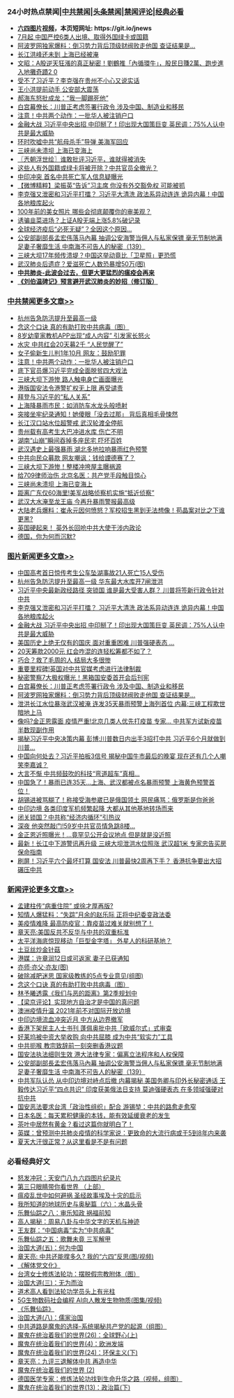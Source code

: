 <div id="tt">
<h3>24小时热点禁闻|<a href="#%E4%B8%AD%E5%85%B1%E7%A6%81%E9%97%BB%E6%9B%B4%E5%A4%9A%E6%96%87%E7%AB%A0">中共禁闻</a>|<a href="#%E5%9B%BE%E7%89%87%E6%96%B0%E9%97%BB%E6%9B%B4%E5%A4%9A%E6%96%87%E7%AB%A0">头条禁闻</a>|<a href="#%E6%96%B0%E9%97%BB%E8%AF%84%E8%AE%BA%E6%9B%B4%E5%A4%9A%E6%96%87%E7%AB%A0">禁闻评论|<a href="#%E5%BF%85%E7%9C%8B%E7%BB%8F%E5%85%B8%E5%A5%BD%E6%96%87">经典必看</a></h3>
<ul>
<li><b><a href="http://d1.bdrive.tk/64.mp4" target="_blank">六四图片视频</a>，本页短网址: https://git.io/jnews</b></li>
<li><a href="https://github.com/fqnews/bnews/blob/master/cnnews/20200707/1356767.md">7月起 中国严控6类人出境、取得外国绿卡或国籍</a></li>
<li><a href="https://github.com/fqnews/bnews/blob/master/topimagenews/20200706/1356706.md">阿波罗网独家爆料：倒习势力背后顶级财阀败走他国 查证结果是...</a></li>
<li><a href="https://github.com/fqnews/bnews/blob/master/cbnews/20200707/1356777.md">长江洪峰还未到 上海已经被淹</a></li>
<li><a href="https://github.com/fqnews/bnews/blob/master/cbnews/20200707/1356806.md">文昭：A股逆天狂漲的真正秘密！劉鶴推「內循環牛」，股民日賺2萬、跑步進入地攤奇蹟2 0</a></li>
<li><a href="https://github.com/fqnews/bnews/blob/master/cbnews/20200707/1356948.md">受不了习近平？李克强在贵州不小心又说实话</a></li>
<li><a href="https://github.com/fqnews/bnews/blob/master/cbnews/20200707/1356899.md">王小洪提前动手 公安部大震荡</a></li>
<li><a href="https://github.com/fqnews/bnews/blob/master/cbnews/20200707/1356947.md">郝海东怒批成龙：“我一脚踢死他”</a></li>
<li><a href="https://github.com/fqnews/bnews/blob/master/topimagenews/20200707/1356751.md">白宫幕僚长：川普正考虑签署行政令 涉及中国、制造业和移民</a></li>
<li><a href="https://github.com/fqnews/bnews/blob/master/cbnews/20200707/1357081.md">注意！中共两个动作：一批华人被注销户口</a></li>
<li><a href="https://github.com/fqnews/bnews/blob/master/topimagenews/20200707/1357068.md">金融大战 习近平中央出招 中印掰了！印出现大国策巨变 英民调：75%人认中共是最大威胁</a></li>
<li><a href="https://github.com/fqnews/bnews/blob/master/cbnews/20200707/1356755.md">环时吹嘘中共“航母杀手”导弹 美海军回应</a></li>
<li><a href="https://github.com/fqnews/bnews/blob/master/cbnews/20200707/1357001.md">三峡尚未溃坝 上海已变海上</a></li>
<li><a href="https://github.com/fqnews/bnews/blob/master/ssgc/20200707/1356785.md">〖兲朝浮世绘〗谁敢批评习近平，谁就得被消失</a></li>
<li><a href="https://github.com/fqnews/bnews/blob/master/cbnews/20200707/1356930.md">这些人有外国籍或绿卡将被开除？中共官员全撤光？ </a></li>
<li><a href="https://github.com/fqnews/bnews/blob/master/cnnews/20200707/1356910.md">中印冲突 首名中共死亡军人信息疑曝光</a></li>
<li><a href="https://github.com/fqnews/bnews/blob/master/comments/20200707/1356981.md">【微博精粹】梁振英“告诉”习主席 你没有外交豁免权 可能被抓</a></li>
<li><a href="https://github.com/fqnews/bnews/blob/master/topimagenews/20200707/1357082.md">李克强又泄密和习近平打擂？ 习近平大清洗 政法系异动连连 诡异内幕！中国各地粮库起火</a></li>
<li><a href="https://github.com/fqnews/bnews/blob/master/yule/20200707/1356768.md">100年前的美女照片 哪些会彻底颠覆你的审美观？</a></li>
<li><a href="https://github.com/fqnews/bnews/blob/master/finance/20200707/1356782.md">诱骗韭菜进场？上证A股无端上涨5.8%破记录</a></li>
<li><a href="https://github.com/fqnews/bnews/blob/master/cnnews/20200707/1356793.md">全球经济疫后“必死无疑”？全因这个原因...</a></li>
<li><a href="https://github.com/fqnews/bnews/blob/master/comments/20200707/1357016.md">公安部副部長孟宏伟落马內幕 抽调公安海警当佣人与私家保镖 毫无节制地满足妻子奢靡生活 中南海不可告人的秘密（139）</a></li>
<li><a href="https://github.com/fqnews/bnews/blob/master/cnnews/20200707/1356909.md">三峡大坝17年频传溃堤？中国这举动竟比「卫星照」更恐慌</a></li>
<li><a href="https://github.com/fqnews/bnews/blob/master/comments/20200707/1356809.md">武汉肺炎后遗症？爱滋死亡人数恐暴增50万(图)</a></li>
<li><b><a href="https://github.com/fqnews/bnews/blob/master/comments/20200211/1275071.md" target="_blank">中共肺炎-此波会过去，但更大更猛烈的瘟疫会再来</a></b></li>
<li><b><a href="https://github.com/fqnews/bnews/blob/master/comments/20200207/1272816.md" target="_blank">《刘伯温碑记》预言避开武汉肺炎的妙招（修订版）</a></b></li>
</ul>
</div>

<div class="catlist">
<h3><a href="https://github.com/fqnews/bnews/blob/master/cbnews/" target="_blank">中共禁闻</a><span><a href="https://github.com/fqnews/bnews/blob/master/cbnews/" target="_blank" rel="nofollow">更多文章>></a></span></h3>
<ul>
<li><a href="https://github.com/fqnews/bnews/blob/master/cbnews/20200707/1357181.md" target="_blank">杭州告急防汛提升至最高一级</a></li>
<li><a href="https://github.com/fqnews/bnews/blob/master/comments/20200707/1357090.md" target="_blank">念这个口诀 真的有助打败中共病毒（图）</a></li>
<li><a href="https://github.com/fqnews/bnews/blob/master/cbnews/20200707/1357094.md" target="_blank">8岁幼童家教机APP出现“成人内容” 引发家长怒火</a></li>
<li><a href="https://github.com/fqnews/bnews/blob/master/cbnews/20200707/1357088.md" target="_blank">水灾 中共红会20天募2千 “人民觉醒了”</a></li>
<li><a href="https://github.com/fqnews/bnews/blob/master/cbnews/20200707/1357087.md" target="_blank">女子偷新生儿判1年10月 网友：鼓励犯罪</a></li>
<li><a href="https://github.com/fqnews/bnews/blob/master/cbnews/20200707/1357081.md" target="_blank">注意！中共两个动作：一批华人被注销户口</a></li>
<li><a href="https://github.com/fqnews/bnews/blob/master/cbnews/20200707/1357070.md" target="_blank">底下官员爆习近平完成全面脱贫四大戏法</a></li>
<li><a href="https://github.com/fqnews/bnews/blob/master/cbnews/20200707/1357069.md" target="_blank">三峡大坝下游惨 路人触电身亡画面曝光</a></li>
<li><a href="https://github.com/fqnews/bnews/blob/master/cbnews/20200707/1357060.md" target="_blank">港版国安法令港警扩权无上限 再受谴责</a></li>
<li><a href="https://github.com/fqnews/bnews/blob/master/cbnews/20200707/1357055.md" target="_blank">拜登与习近平的“私人关系”</a></li>
<li><a href="https://github.com/fqnews/bnews/blob/master/cbnews/20200707/1357052.md" target="_blank">上海降暴雨市民：如消防车水龙头般喷射</a></li>
<li><a href="https://github.com/fqnews/bnews/blob/master/cbnews/20200707/1357049.md" target="_blank">突接坐牢纪录通知！她傻眼「没去过那」 背后真相毛骨悚然</a></li>
<li><a href="https://github.com/fqnews/bnews/blob/master/cbnews/20200707/1357048.md" target="_blank">长江汉口站水位超警戒 武汉轮渡全停航</a></li>
<li><a href="https://github.com/fqnews/bnews/blob/master/cbnews/20200707/1357041.md" target="_blank">贵州载有高考生大巴冲进水库 伤亡不明</a></li>
<li><a href="https://github.com/fqnews/bnews/blob/master/cbnews/20200707/1357039.md" target="_blank">湖南“山崩”瞬间吞掉多座民宅 吓坏百姓</a></li>
<li><a href="https://github.com/fqnews/bnews/blob/master/cbnews/20200707/1357038.md" target="_blank">武汉遇史上最强暴雨 湖北多地拉响暴雨红色预警</a></li>
<li><a href="https://github.com/fqnews/bnews/blob/master/cbnews/20200707/1357034.md" target="_blank">中共向民众募款 网友嘲讽：钱给諲德赛了？</a></li>
<li><a href="https://github.com/fqnews/bnews/blob/master/cbnews/20200707/1357029.md" target="_blank">三峡大坝下游惨！整楼冲垮屋主曝祸源</a></li>
<li><a href="https://github.com/fqnews/bnews/blob/master/cbnews/20200707/1357018.md" target="_blank">给709律师治伤 北京名医：共产党手段触目惊心</a></li>
<li><a href="https://github.com/fqnews/bnews/blob/master/cbnews/20200707/1357001.md" target="_blank">三峡尚未溃坝 上海已变海上</a></li>
<li><a href="https://github.com/fqnews/bnews/blob/master/cbnews/20200707/1356991.md" target="_blank">距离广东仅60海里!美军战略侦察机实施“抵近侦察”</a></li>
<li><a href="https://github.com/fqnews/bnews/blob/master/cbnews/20200707/1356990.md" target="_blank">武汉大水淹至龙王庙 今再升暴雨警报最高级</a></li>
<li><a href="https://github.com/fqnews/bnews/blob/master/cbnews/20200707/1356986.md" target="_blank">大陆老兵爆料：崔永元因何愤怒？军校招生黑到无法想像！苟晶案对比之下谁更黑?</a></li>
<li><a href="https://github.com/fqnews/bnews/blob/master/cbnews/20200707/1356975.md" target="_blank">英国硬起来！ 英外长回呛中共大使干涉内政论</a></li>
<li><a href="https://github.com/fqnews/bnews/blob/master/cbnews/20200707/1356973.md" target="_blank">德国，你为何而沉默?</a></li>

</ul>
</div>
<div class="catlist">
<h3><a href="https://github.com/fqnews/bnews/blob/master/topimagenews/" target="_blank">图片新闻</a><span><a href="https://github.com/fqnews/bnews/blob/master/topimagenews/" target="_blank" rel="nofollow">更多文章>></a></span></h3>
<ul>
<li><a href="https://github.com/fqnews/bnews/blob/master/topimagenews/20200707/1357206.md" target="_blank">中国高考首日惊传考生公车坠湖事故21人死亡15人受伤</a></li>
<li><a href="https://github.com/fqnews/bnews/blob/master/topimagenews/20200707/1357180.md" target="_blank">杭州告急防汛提升至最高一级 华东最大水库开7闸泄洪</a></li>
<li><a href="https://github.com/fqnews/bnews/blob/master/topimagenews/20200707/1357162.md" target="_blank">习近平中央最新政经路径 突锁国 谁是最大受害人群？ 川普将签新行政令针对中共</a></li>
<li><a href="https://github.com/fqnews/bnews/blob/master/topimagenews/20200707/1357082.md" target="_blank">李克强又泄密和习近平打擂？ 习近平大清洗 政法系异动连连 诡异内幕！中国各地粮库起火</a></li>
<li><a href="https://github.com/fqnews/bnews/blob/master/topimagenews/20200707/1357068.md" target="_blank">金融大战 习近平中央出招 中印掰了！印出现大国策巨变 英民调：75%人认中共是最大威胁</a></li>
<li><a href="https://github.com/fqnews/bnews/blob/master/topimagenews/20200707/1357047.md" target="_blank">美国历史上绝无仅有的国庆 面对重重困难 川普强硬表态 …</a></li>
<li><a href="https://github.com/fqnews/bnews/blob/master/topimagenews/20200707/1357033.md" target="_blank">20天筹款2000元 红会咋混的连轻松筹都不如了？</a></li>
<li><a href="https://github.com/fqnews/bnews/blob/master/topimagenews/20200707/1357017.md" target="_blank">巧合？救了毛周的人 结局大多很惨</a></li>
<li><a href="https://github.com/fqnews/bnews/blob/master/topimagenews/20200707/1356924.md" target="_blank">重要里程碑!英国对中共官媒考虑进行法律制裁</a></li>
<li><a href="https://github.com/fqnews/bnews/blob/master/topimagenews/20200707/1356856.md" target="_blank">秘密警察7大极权曝光！黑箱国安委首开会后刊宪</a></li>
<li><a href="https://github.com/fqnews/bnews/blob/master/topimagenews/20200707/1356751.md" target="_blank">白宫幕僚长：川普正考虑签署行政令 涉及中国、制造业和移民</a></li>
<li><a href="https://github.com/fqnews/bnews/blob/master/topimagenews/20200706/1356706.md" target="_blank">阿波罗网独家爆料：倒习势力背后顶级财阀败走他国 查证结果是&#8230;</a></li>
<li><a href="https://github.com/fqnews/bnews/blob/master/topimagenews/20200706/1356666.md" target="_blank">泄洪长江水位暴涨武汉被淹 连发35天暴雨预警上海列首位 内幕:三峡工程欺世暗地上马</a></li>
<li><a href="https://github.com/fqnews/bnews/blob/master/topimagenews/20200706/1356643.md" target="_blank">像吗?金正恩露面 疫情严重!北京几类人优先打疫苗 专家… 中共军方试新疫苗半数现副作用</a></li>
<li><a href="https://github.com/fqnews/bnews/blob/master/topimagenews/20200706/1356638.md" target="_blank">揭秘习近平中央决策内幕 彭博:川普数日内出手3招打中共 习近平6个月就做到川普&#8230;</a></li>
<li><a href="https://github.com/fqnews/bnews/blob/master/topimagenews/20200706/1356582.md" target="_blank">中国向何处去？习近平拍板3信号 揭秘中国牛市最后的晚宴 现在还有几个人嘲笑李嘉诚？</a></li>
<li><a href="https://github.com/fqnews/bnews/blob/master/topimagenews/20200706/1356510.md" target="_blank">大言不惭 中共频鼓吹的科技“弯道超车”真相…</a></li>
<li><a href="https://github.com/fqnews/bnews/blob/master/topimagenews/20200706/1356509.md" target="_blank">中国急了！暴雨已连35天…上海、武汉都被点名暴雨预警 上海黄色预警首位！</a></li>
<li><a href="https://github.com/fqnews/bnews/blob/master/topimagenews/20200706/1356504.md" target="_blank">胡锡进被骂糊了！称接受海参崴已是俄国领土 网民痛骂：俄罗斯是你爸爸</a></li>
<li><a href="https://github.com/fqnews/bnews/blob/master/topimagenews/20200706/1356431.md" target="_blank">中印边境 各类印度军机频繁起降 大都从其他基地转场而来</a></li>
<li><a href="https://github.com/fqnews/bnews/blob/master/topimagenews/20200706/1356375.md" target="_blank">闭关锁国？中共称“经济内循环”引热议</a></li>
<li><a href="https://github.com/fqnews/bnews/blob/master/topimagenews/20200705/1356213.md" target="_blank">深夜 他突然敲门!59岁中共官员情急跳8楼&#8230;</a></li>
<li><a href="https://github.com/fqnews/bnews/blob/master/topimagenews/20200705/1356209.md" target="_blank">金正恩近照曝光！&#8230;竟罕见公开会议地点 但是就是没近照</a></li>
<li><a href="https://github.com/fqnews/bnews/blob/master/topimagenews/20200705/1356187.md" target="_blank">最新！长江中下游警讯再升级 三峡大坝泄洪水位照涨 武汉超1米 专家忠告买房保命指南</a></li>
<li><a href="https://github.com/fqnews/bnews/blob/master/topimagenews/20200705/1356147.md" target="_blank">刷屏！习近平六个最坏打算 国安法 川普最快2周再下手？ 香港抗争要出大招碾压中共</a></li>

</ul>
</div>
<div class="catlist">
<h3><a href="https://github.com/fqnews/bnews/blob/master/comments/" target="_blank">新闻评论</a><span><a href="https://github.com/fqnews/bnews/blob/master/comments/" target="_blank" rel="nofollow">更多文章>></a></span></h3>
<ul>
<li><a href="https://github.com/fqnews/bnews/blob/master/comments/20200707/1357241.md" target="_blank">孟建柱传“病重住院” 或徐才厚再版?</a></li>
<li><a href="https://github.com/fqnews/bnews/blob/master/comments/20200707/1357240.md" target="_blank">知情人爆猛料：“失踪”月余的赵乐际 正将中纪委变政法委</a></li>
<li><a href="https://github.com/fqnews/bnews/blob/master/comments/20200707/1357239.md" target="_blank">美疫情难降 最高防疫官：靠疫苗过难关就别想了！</a></li>
<li><a href="https://github.com/fqnews/bnews/blob/master/comments/20200707/1357207.md" target="_blank">章天亮:美国反共不反华与中共的双重标准</a></li>
<li><a href="https://github.com/fqnews/bnews/blob/master/comments/20200707/1357198.md" target="_blank">太平洋海底惊现移动「巨型金字塔」 外星人的科研基地？</a></li>
<li><a href="https://github.com/fqnews/bnews/blob/master/comments/20200707/1357194.md" target="_blank">土豆丝炒金针菇</a></li>
<li><a href="https://github.com/fqnews/bnews/blob/master/comments/20200707/1357175.md" target="_blank">港媒：许章润12日或可返家 妻子已获通知</a></li>
<li><a href="https://github.com/fqnews/bnews/blob/master/comments/20200707/1357174.md" target="_blank">亦师‧亦父‧亦友(图)</a></li>
<li><a href="https://github.com/fqnews/bnews/blob/master/comments/20200707/1357161.md" target="_blank">破除减肥迷思 国家级教练的5点专业意见(组图)</a></li>
<li><a href="https://github.com/fqnews/bnews/blob/master/comments/20200707/1357090.md" target="_blank">念这个口诀 真的有助打败中共病毒（图）</a></li>
<li><a href="https://github.com/fqnews/bnews/blob/master/comments/20200707/1357139.md" target="_blank">林予曦透露《我们与恶的距离》第2季规划中</a></li>
<li><a href="https://github.com/fqnews/bnews/blob/master/comments/20200707/1357102.md" target="_blank">【梁京评论】实现地方自治才是中国的真问题</a></li>
<li><a href="https://github.com/fqnews/bnews/blob/master/comments/20200707/1357096.md" target="_blank">澳洲疫情升温 2021年前不对国际开放边境</a></li>
<li><a href="https://github.com/fqnews/bnews/blob/master/comments/20200707/1357062.md" target="_blank">中印边境流血冲突近月 中方从边界撤军</a></li>
<li><a href="https://github.com/fqnews/bnews/blob/master/comments/20200707/1357054.md" target="_blank">香港下架民主人士书刊 蓬佩奥批中共「欧威尔式」式审查</a></li>
<li><a href="https://github.com/fqnews/bnews/blob/master/comments/20200707/1357050.md" target="_blank">好莱坞被中资大举收购 向中共屈膝 成为中共“软实力”工具</a></li>
<li><a href="https://github.com/fqnews/bnews/blob/master/comments/20200707/1357043.md" target="_blank">中共扼喉 教宗致辞前一刻突删香港议题</a></li>
<li><a href="https://github.com/fqnews/bnews/blob/master/comments/20200707/1357028.md" target="_blank">国安法执法细则生效 港大法律专家：偏离立法程序和人权保障</a></li>
<li><a href="https://github.com/fqnews/bnews/blob/master/comments/20200707/1357016.md" target="_blank">公安部副部長孟宏伟落马內幕 抽调公安海警当佣人与私家保镖 毫无节制地满足妻子奢靡生活 中南海不可告人的秘密（139）</a></li>
<li><a href="https://github.com/fqnews/bnews/blob/master/comments/20200707/1357004.md" target="_blank">中共军队认怂 从中印边境对峙点后撤 内幕揭秘 美国务卿与印外长秘密通话 王毅传达习近平“四点共识” 印度获美俄法日支持 莫迪强硬表态 在多领域强硬对抗中共</a></li>
<li><a href="https://github.com/fqnews/bnews/blob/master/comments/20200707/1357003.md" target="_blank">国安恶法要求台湾「政治性组织」配合  游锡堃：中共的路愈走愈窄</a></li>
<li><a href="https://github.com/fqnews/bnews/blob/master/comments/20200707/1357002.md" target="_blank">日本名医：每天累积健康的本钱，能有效延缓衰老的发生</a></li>
<li><a href="https://github.com/fqnews/bnews/blob/master/comments/20200707/1356999.md" target="_blank">茶叶中居然有黄金？看过这篇你就明白了！</a></li>
<li><a href="https://github.com/fqnews/bnews/blob/master/comments/20200707/1356998.md" target="_blank">英媒：曾预测中共肺炎疫情的科学家说：更致命的大流行病或于5到8年内来袭</a></li>
<li><a href="https://github.com/fqnews/bnews/blob/master/comments/20200707/1356997.md" target="_blank">夏天大汗很正常？从这里看是不是有问题</a></li>

</ul>
</div>

<div class="catlist">
<h3>必看经典好文</h3>
<ul>
<li><a href="https://github.com/fqnews/bnews/blob/master/comments/20200604/783200.md" target="_blank">怒发冲冠：天安门八九六四图片纪录片</a></li>
<li><a href="https://github.com/fqnews/bnews/blob/master/comments/20200426/1319648.md" target="_blank">第三只眼睛带你看世界 （上部）</a></li>
<li><a href="https://github.com/fqnews/bnews/blob/master/comments/20200618/1346823.md" target="_blank">瘟疫乱世中如何避祸 圣经故事埃及十灾的启示</a></li>
<li><a href="https://github.com/fqnews/bnews/blob/master/cbnews/20171115/856086.md" target="_blank">我所知道的地球历史与奥秘篇（六）：水晶头骨</a></li>
<li><a href="https://github.com/fqnews/bnews/blob/master/tculture/20170717/792953.md" target="_blank">乐舞仙踪之八：审乐知政 祸福前知</a></li>
<li><a href="https://github.com/fqnews/bnews/blob/master/aomi/history/20170924/831575.md" target="_blank">高人揭秘：周易八卦与中华文字的天机与神迹</a></li>
<li><a href="https://github.com/fqnews/bnews/blob/master/comments/20200318/1295755.md" target="_blank">王友群：“中国病毒”实为“中共病毒”</a></li>
<li><a href="https://github.com/fqnews/bnews/blob/master/tculture/20170715/791820.md" target="_blank">乐舞仙踪之五：歌舞未竟 三军解甲</a></li>
<li><a href="https://github.com/fqnews/bnews/blob/master/cbnews/20180311/913065.md" target="_blank">治国大道(五)：何为中国</a></li>
<li><a href="https://github.com/fqnews/bnews/blob/master/comments/20200607/1341003.md" target="_blank">章天亮: 中共还能撑多久? 我的“六四”反思(图/视频)</a></li>
<li><a href="https://github.com/fqnews/bnews/blob/master/bookwiki/20130610/138400.md" target="_blank">《解体党文化》</a></li>
<li><a href="https://github.com/fqnews/bnews/blob/master/cbnews/20200610/1342772.md" target="_blank">台湾女士修炼法轮功：摆脱假宗教附体（图）</a></li>
<li><a href="https://github.com/fqnews/bnews/blob/master/cbnews/20180309/912114.md" target="_blank">治国大道(三)：无为而治</a></li>
<li><a href="https://github.com/fqnews/bnews/blob/master/comments/20200227/1284657.md" target="_blank">道术高人看到法轮功学员头上有光柱</a></li>
<li><a href="https://github.com/fqnews/bnews/blob/master/topimagenews/20200527/1335347.md" target="_blank">5G生物数码社会编程 AI向人散发生物物质(图集/视频)</a></li>
<li><a href="https://github.com/fqnews/bnews/blob/master/comments/20200527/783191.md" target="_blank">《乐舞仙踪》</a></li>
<li><a href="https://github.com/fqnews/bnews/blob/master/cbnews/20190424/914482.md" target="_blank">治国大道(八)：儒家治国</a></li>
<li><a href="https://github.com/fqnews/bnews/blob/master/comments/20181209/1044543.md" target="_blank">中共道路是魔鬼的选择-系统揭秘共产党的起源（组图）</a></li>
<li><a href="https://github.com/fqnews/bnews/blob/master/comments/20181210/1044798.md" target="_blank">魔鬼在统治着我们的世界(26)：全球野心(上)</a></li>
<li><a href="https://github.com/fqnews/bnews/blob/master/topimagenews/20180522/946266.md" target="_blank">魔鬼在统治着我们的世界(4)：欧洲发端</a></li>
<li><a href="https://github.com/fqnews/bnews/blob/master/cbnews/20180907/994846.md" target="_blank">魔鬼在统治着我们的世界(24)：环保主义(下)</a></li>
<li><a href="https://github.com/fqnews/bnews/blob/master/comments/20131119/1029445.md" target="_blank">章天亮：九评三退解体中共 再造中华</a></li>
<li><a href="https://github.com/fqnews/bnews/blob/master/topimagenews/20180520/944940.md" target="_blank">魔鬼在统治着我们的世界 (2)</a></li>
<li><a href="https://github.com/fqnews/bnews/blob/master/comments/20200607/783186.md" target="_blank">德国医学专家：修炼法轮功找到生命升华之路（视频，组图）</a></li>
<li><a href="https://github.com/fqnews/bnews/blob/master/topimagenews/20180602/951960.md" target="_blank">魔鬼在统治着我们的世界(13)：政治篇(下)</a></li>

</ul>
</div>